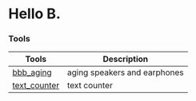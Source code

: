 # Hello B.

### Tools
| Tools | Description |  
| --- | --- |  
| [bbb_aging](https://fukuda-b.github.io/bbb_aging/) | aging speakers and earphones |  
| [text_counter](https://fukuda-b.github.io/text_counter/) | text counter |  

